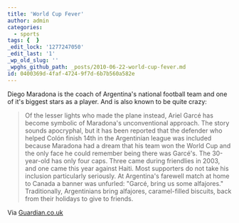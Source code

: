 ```yaml
---
title: 'World Cup Fever'
author: admin
categories:
  - sports
tags: {  }
_edit_lock: '1277247050'
_edit_last: '1'
_wp_old_slug: ''
_wpghs_github_path: _posts/2010-06-22-world-cup-fever.md
id: 0400369d-4faf-4724-9f7d-6b7b560a582e
---
```

<p>Diego Maradona is the coach of Argentina's national football team and one of it's biggest stars as a player.  And is also known to be quite crazy:</p>
<blockquote><p>Of the lesser lights who made the plane instead, Ariel Garcé has become symbolic of Maradona's unconventional approach. The story sounds apocryphal, but it has been reported that the defender who helped Colón finish 14th in the Argentinian league was included because Maradona had a dream that his team won the World Cup and the only face he could remember being there was Garcé's. The 30-year-old has only four caps. Three came during friendlies in 2003, and one came this year against Haiti. Most supporters do not take his inclusion particularly seriously. At Argentina's farewell match at home to Canada a banner was unfurled: "Garcé, bring us some alfajores." Traditionally, Argentinians bring alfajores, caramel-filled biscuits, back from their holidays to give to friends.</p></blockquote>
<p>Via <a href="http://www.guardian.co.uk/football/2010/jun/06/diego-maradona-world-cup-argentina">Guardian.co.uk</a></p>
